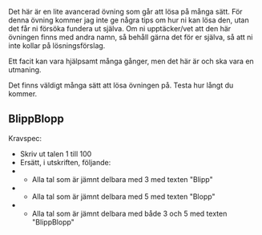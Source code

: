 Det här är en lite avancerad övning som går att lösa på många sätt. För denna övning kommer jag inte ge några tips om hur ni kan lösa den, utan det får ni försöka fundera ut själva. Om ni upptäcker/vet att den här övningen finns med andra namn, så behåll gärna det för er själva, så att ni inte kollar på lösningsförslag.

Ett facit kan vara hjälpsamt många gånger, men det här är och ska vara en utmaning.

Det finns väldigt många sätt att lösa övningen på. Testa hur långt du kommer.

## BlippBlopp

Kravspec:

* Skriv ut talen 1 till 100
* Ersätt, i utskriften, följande:
* * Alla tal som är jämnt delbara med 3 med texten "Blipp"
* * Alla tal som är jämnt delbara med 5 med texten "Blopp"
* * Alla tal som är jämnt delbara med både 3 och 5 med texten "BlippBlopp"



